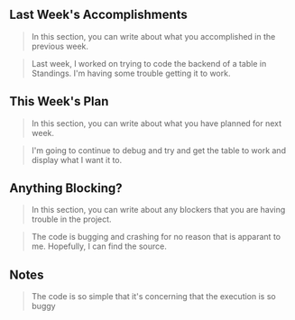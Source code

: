## Last Week's Accomplishments

> In this section, you can write about what you accomplished in the previous week.

> Last week, I worked on trying to code the backend of a table in Standings.  I'm having some trouble getting it to work.

## This Week's Plan

> In this section, you can write about what you have planned for next week.

> I'm going to continue to debug and try and get the table to work and display what I want it to.

## Anything Blocking?

> In this section, you can write about any blockers that you are having trouble in the project.

> The code is bugging and crashing for no reason that is apparant to me.  Hopefully, I can find the source.

## Notes

> The code is so simple that it's concerning that the execution is so buggy
